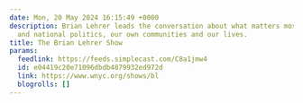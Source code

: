 ```yaml
---
date: Mon, 20 May 2024 16:15:49 +0000
description: Brian Lehrer leads the conversation about what matters most now in local
  and national politics, our own communities and our lives.
title: The Brian Lehrer Show
params:
  feedlink: https://feeds.simplecast.com/C8a1jmw4
  id: e04419c20e71096dbdb4879932ed972d
  link: https://www.wnyc.org/shows/bl
  blogrolls: []
---
```

